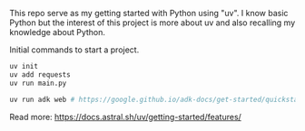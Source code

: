 This repo serve as my getting started with Python using "uv".
I know basic Python but the interest of this project is more about uv and also recalling my knowledge about Python.


Initial commands to start a project.

```bash
uv init
uv add requests
uv run main.py

uv run adk web # https://google.github.io/adk-docs/get-started/quickstart/
```

Read more: https://docs.astral.sh/uv/getting-started/features/